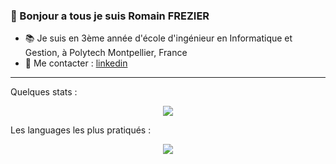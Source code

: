 ### 👋 Bonjour a tous je suis Romain FREZIER

- 📚 Je suis en 3ème année d'école d'ingénieur en Informatique et Gestion, à Polytech Montpellier, France
- 📧 Me contacter : [linkedin](https://www.linkedin.com/in/romain-frz/)
___
<p>Quelques stats : </p>
<p align="center">
<img src="https://github-readme-stats.vercel.app/api?username=romainfrz&show_icons=true&theme=highcontrast&count_private=true">
</p>

<p>Les languages les plus pratiqués : </p>
<p align="center">
<img src="https://github-readme-stats.vercel.app/api/top-langs?username=romainfrz&langs_count=4&theme=highcontrast&layout=compact ">
</p> 